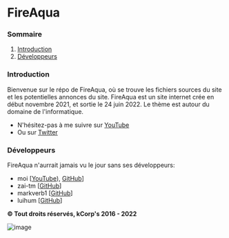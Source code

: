 # FireAqua 

### Sommaire
1. [Introduction](#introduction)
2. [Développeurs](#développeurs)

### Introduction
Bienvenue sur le répo de FireAqua, où se trouve les fichiers sources du site et les potentielles annonces du site. FireAqua est un site internet crée en début novembre 2021, et sortie le 24 juin 2022. Le thème est autour du domaine de l'informatique.
* N'hésitez-pas à me suivre sur [YouTube](https://www.youtube.com/channel/UCCPSET9zTIvoaK-WwoAe-Gw)
* Ou sur [Twitter](https://twitter.com/KevFR2)

### Développeurs
FireAqua n'aurrait jamais vu le jour sans ses développeurs:
* moi [[YouTube](https://www.youtube.com/channel/UCCPSET9zTIvoaK-WwoAe-Gw)), [GitHub](https://github.com/KevFR8)]
* zai-tm [[GitHub](https://github.com/zai-tm)]
* markverb1 [[GitHub](https://github.com/markverb1)]
* luihum [[GitHub](https://github.com/luihum)]

**© Tout droits réservés, kCorp's 2016 - 2022**

![image](https://user-images.githubusercontent.com/70813133/175318558-92fa4d7d-97bd-4789-924a-aa237a4bd755.png)
